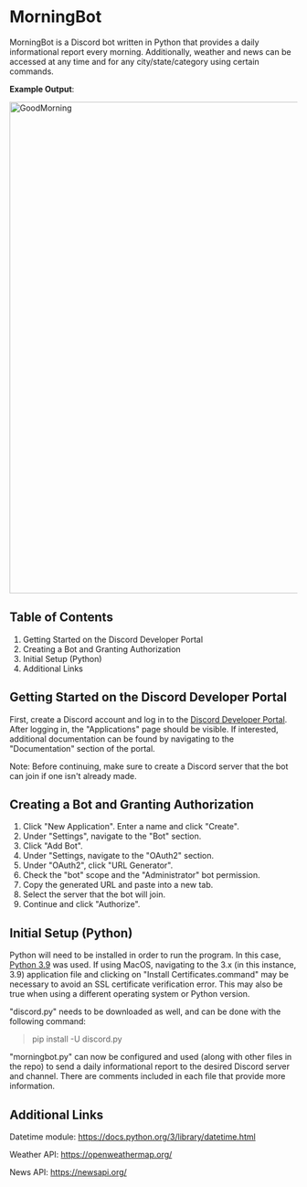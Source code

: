 # MorningBot
MorningBot is a Discord bot written in Python that provides a daily informational report every morning. Additionally, weather and news can be accessed at any time and for any city/state/category using certain commands.

**Example Output**:

<img width="860" alt="GoodMorning" src="https://user-images.githubusercontent.com/93621884/151721860-3da410f9-6382-49a8-8833-30a6935c4264.png">

## Table of Contents
1. Getting Started on the Discord Developer Portal
2. Creating a Bot and Granting Authorization
3. Initial Setup (Python)
4. Additional Links

## Getting Started on the Discord Developer Portal
First, create a Discord account and log in to the [Discord Developer Portal](https://discord.com/developers/applications). After logging in, the "Applications" page should be visible. If interested, additional documentation can be found by navigating to the "Documentation" section of the portal.

Note: Before continuing, make sure to create a Discord server that the bot can join if one isn't already made.

## Creating a Bot and Granting Authorization
1. Click "New Application". Enter a name and click "Create".
2. Under "Settings", navigate to the "Bot" section.
3. Click "Add Bot".
4. Under "Settings, navigate to the "OAuth2" section.
5. Under "OAuth2", click "URL Generator".
6. Check the "bot" scope and the "Administrator" bot permission.
7. Copy the generated URL and paste into a new tab.
8. Select the server that the bot will join.
9. Continue and click "Authorize".

## Initial Setup (Python)
Python will need to be installed in order to run the program. In this case, [Python 3.9](https://www.python.org/downloads/release/python-396/) was used. If using MacOS, navigating to the 3.x (in this instance, 3.9) application file and clicking on "Install Certificates.command" may be necessary to avoid an SSL certificate verification error. This may also be true when using a different operating system or Python version.

"discord.py" needs to be downloaded as well, and can be done with the following command:

> pip install -U discord.py

"morningbot.py" can now be configured and used (along with other files in the repo) to send a daily informational report to the desired Discord server and channel.
There are comments included in each file that provide more information.

## Additional Links
Datetime module: https://docs.python.org/3/library/datetime.html

Weather API: https://openweathermap.org/

News API: https://newsapi.org/
